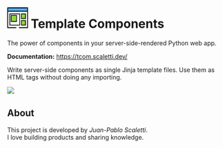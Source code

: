 <h1>
  <img
    src="https://github.com/jpsca/tcom/raw/main/docs/assets/images/logo.png"
    width="48" height="48"
    align="bottom"
   >
  Template Components
</h1>

The power of components in your server-side-rendered Python web app.

**Documentation:** https://tcom.scaletti.dev/

Write server-side components as single Jinja template files.
Use them as HTML tags without doing any importing.

<img class="card-code"  src="./docs/assets/images/card-code.png" height="300">

## About

This project is developed by *Juan-Pablo Scaletti*.<br>
I love building products and sharing knowledge.

